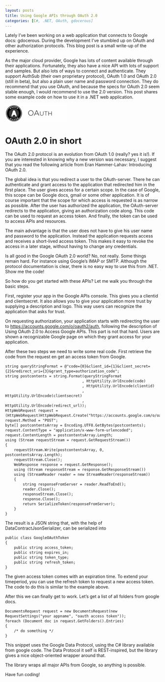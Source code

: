 ```yaml
---
layout: posts
title: Using Google APIs through OAuth 2.0
categories: [C#, .NET, OAuth, gdocerous]
---
```


Lately I’ve been working on a web application that connects to Google docs: gdocerous. During the development I’ve stumbled up on OAuth and other authorization protocols. This blog post is a small write-up of the experience.

As the major cloud provider, Google has lots of content available through their applications. Fortunately, they also have a nice API with lots of support and samples. But also lots of ways to connect and authenticate. They support AuthSub (their own proprietary protocol), OAuth 1.0 and OAuth 2.0 (still in beta), but also a plain user name and password connection. They do recommend that you use OAuth, and because the specs for OAuth 2.0 seem stable enough, I would recommend to use the 2.0 version. This post shares some example code on how to use it in a .NET web application.

![OAuth logo](/images/oauth.png)

# OAuth 2.0 in short

The OAuth 2.0 protocol is an evolution from OAuth 1.0 (really? yes it is!). If you are interested in knowing why a new version was necessary, I suggest that you read the following article from Eran Hammer-Lahav: Introducing OAuth 2.0.

The global idea is that you redirect a user to the OAuth-server. There he can authenticate and grant access to the application that redirected him in the first place. The user gives access for a certain scope. In the case of Google, this scope can be Google docs, gmail or some other application. It is of course important that the scope for which access is requested is as narrow as possible. After the user has authorized the application, the OAuth-server redirects to the application, giving an authorization code along. This code can be used to request an access token. And finally, the token can be used to access APIs and resources.

The main advantage is that the user does not have to give his user name and password to the application. Instead the application requests access and receives a short-lived access token. This makes it easy to revoke the access in a later stage, without having to change any credentials.

Is all good in the Google OAuth 2.0 world? No, not really. Some things remain hard. For instance using Google’s IMAP or SMTP. Although the protocol documentation is clear, there is no easy way to use this from .NET.
Show me the code!

So how do you get started with these APIs? Let me walk you through the basic steps.

First, register your app in the Google APIs console. This gives you a clientid and clientsecret. It also allows you to give your application more trust by supplying a description and logo. This way users can recognize the application that asks for trust.

On requesting authorization, your application starts with redirecting the user to https://accounts.google.com/o/oauth2/auth, following the description of Using OAuth 2.0 to Access Google APIs. This part is not that hard. Users are shown a recognizable Google page on which they grant access for your application.

After these two steps we need to write some real code. First retrieve the code from the request en get an access token from Google.

    string queryStringFormat = @"code={0}&client_id={1}&client_secret={2}&redirect_uri={3}&grant_type=authorization_code";
    string postcontents = string.Format(queryStringFormat
                                       , HttpUtility.UrlEncode(code)
                                       , HttpUtility.UrlEncode(clientid)
                                       , HttpUtility.UrlEncode(clientsecret)
                                       , HttpUtility.UrlEncode(redirect_url));
    HttpWebRequest request = (HttpWebRequest)HttpWebRequest.Create("https://accounts.google.com/o/oauth2/token");
    request.Method = "POST";
    byte[] postcontentsArray = Encoding.UTF8.GetBytes(postcontents);
    request.ContentType = "application/x-www-form-urlencoded";
    request.ContentLength = postcontentsArray.Length;
    using (Stream requestStream = request.GetRequestStream())
    {
        requestStream.Write(postcontentsArray, 0, postcontentsArray.Length);
        requestStream.Close();
        WebResponse response = request.GetResponse();
        using (Stream responseStream = response.GetResponseStream())
        using (StreamReader reader = new StreamReader(responseStream))
        {
            string responseFromServer = reader.ReadToEnd();
            reader.Close();
            responseStream.Close();
            response.Close();
            return SerializeToken(responseFromServer);
        }
    }

The result is a JSON string that, with the help of DataContractJsonSerializer, can be serialized into

    public class GoogleOAuthToken
    {
        public string access_token;
        public string expires_in;
        public string token_type;
        public string refresh_token;
    }

The given access token comes with an expiration time. To extend your timeperiod, you can use the refresh token to request a new access token. The code to do this is similar to the example above.

After this we can finally get to work. Let’s get a list of all folders from google docs.

    DocumentsRequest request = new DocumentsRequest(new RequestSettings("your appname", "oauth access token"));
    foreach (Document doc in request.GetFolders().Entries)
    {
        /* do something */
    }    

This snippet uses the Google Data Protocol, using the C# library available from google code. The Data Protocol it self is REST-inspired, but the library gives a nice object-oriented wrapper around that.

The library wraps all major APIs from Google, so anything is possible.

Have fun coding!
